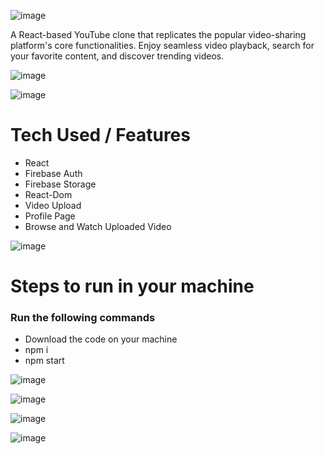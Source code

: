 ![image](https://github.com/Aseem5047/youtube/assets/80787027/a7a2f2c2-3992-4eef-99db-7c21f52fb755)

A React-based YouTube clone that replicates the popular video-sharing platform's core functionalities. Enjoy seamless video playback, search for your favorite content, and discover trending videos.

![image](https://github.com/Aseem5047/youtube/assets/80787027/dc5e85ff-7c00-44d7-a417-829eb24bd53a)

![image](https://github.com/Aseem5047/youtube/assets/80787027/68c508da-6c6f-44e6-90b5-ed1df2665f0a)

# Tech Used / Features

  * React
  * Firebase Auth
  * Firebase Storage
  * React-Dom
  * Video Upload
  * Profile Page
  * Browse and Watch Uploaded Video

![image](https://github.com/Aseem5047/youtube/assets/80787027/66cecd72-15a8-4760-b6ce-efbc7282246a)

# Steps to run in your machine
### Run the following commands
  * Download the code on your machine
  * npm i
  * npm start

![image](https://github.com/Aseem5047/youtube/assets/80787027/6e180514-38c8-4704-ae3a-582b4e0b0da6)


![image](https://github.com/Aseem5047/youtube/assets/80787027/2f6489ce-b99b-4b02-b28e-54a8b35994f4)

![image](https://github.com/Aseem5047/youtube/assets/80787027/cfea9bd6-761d-478b-b0a3-51dc42c87f87)

![image](https://github.com/Aseem5047/youtube/assets/80787027/0db55535-1a33-428b-aa8e-9f778beb71c4)

